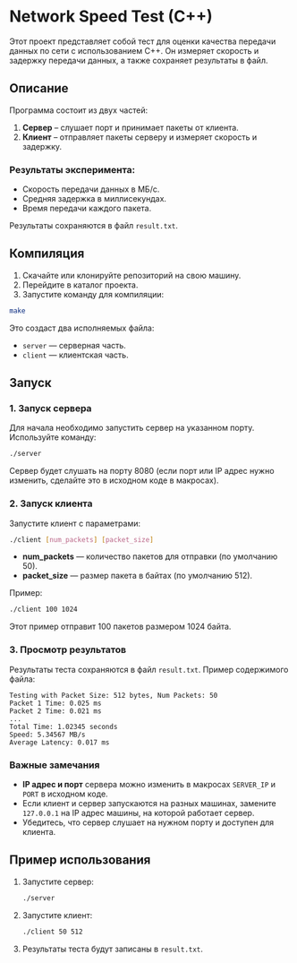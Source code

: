 # Network Speed Test (C++)

Этот проект представляет собой тест для оценки качества передачи данных по сети с использованием C++. Он измеряет скорость и задержку передачи данных, а также сохраняет результаты в файл.

## Описание

Программа состоит из двух частей:
1. **Сервер** – слушает порт и принимает пакеты от клиента.
2. **Клиент** – отправляет пакеты серверу и измеряет скорость и задержку.

### Результаты эксперимента:
- Скорость передачи данных в МБ/с.
- Средняя задержка в миллисекундах.
- Время передачи каждого пакета.

Результаты сохраняются в файл `result.txt`.


## Компиляция

1. Скачайте или клонируйте репозиторий на свою машину.
2. Перейдите в каталог проекта.
3. Запустите команду для компиляции:

```bash
make
```

Это создаст два исполняемых файла:
- `server` — серверная часть.
- `client` — клиентская часть.

## Запуск

### 1. Запуск сервера

Для начала необходимо запустить сервер на указанном порту. Используйте команду:

```bash
./server
```

Сервер будет слушать на порту 8080 (если порт или IP адрес нужно изменить, сделайте это в исходном коде в макросах).

### 2. Запуск клиента

Запустите клиент с параметрами:

```bash
./client [num_packets] [packet_size]
```

- **num_packets** — количество пакетов для отправки (по умолчанию 50).
- **packet_size** — размер пакета в байтах (по умолчанию 512).

Пример:

```bash
./client 100 1024
```

Этот пример отправит 100 пакетов размером 1024 байта.

### 3. Просмотр результатов

Результаты теста сохраняются в файл `result.txt`. Пример содержимого файла:

```
Testing with Packet Size: 512 bytes, Num Packets: 50
Packet 1 Time: 0.025 ms
Packet 2 Time: 0.021 ms
...
Total Time: 1.02345 seconds
Speed: 5.34567 MB/s
Average Latency: 0.017 ms
```

### Важные замечания

- **IP адрес и порт** сервера можно изменить в макросах `SERVER_IP` и `PORT` в исходном коде.
- Если клиент и сервер запускаются на разных машинах, замените `127.0.0.1` на IP адрес машины, на которой работает сервер.
- Убедитесь, что сервер слушает на нужном порту и доступен для клиента.

## Пример использования

1. Запустите сервер:
   ```bash
   ./server
   ```

2. Запустите клиент:
   ```bash
   ./client 50 512
   ```

3. Результаты теста будут записаны в `result.txt`.
